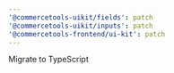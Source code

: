 ```yaml
---
'@commercetools-uikit/fields': patch
'@commercetools-uikit/inputs': patch
'@commercetools-frontend/ui-kit': patch
---
```


Migrate to TypeScript
